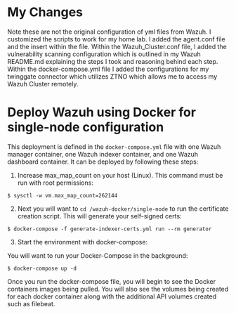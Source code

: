 # My Changes
Note these are not the original configuration of yml files from Wazuh. I customized the scripts to work for my home lab. I added the agent.conf file and the insert within the file. Within the Wazuh_Cluster.conf file, I added the vulnerability scanning configuration which is outlined in my Wazuh README.md explaining the steps I took and reasoning behind each step. Within the docker-compose.yml file I added the configurations for my twinggate connector which utilizes ZTNO which allows me to access my Wazuh Cluster remotely.

# Deploy Wazuh using Docker for single-node configuration

This deployment is defined in the `docker-compose.yml` file with one Wazuh manager container, one Wazuh indexer container, and one Wazuh dashboard container. It can be deployed by following these steps: 

1) Increase max_map_count on your host (Linux). This command must be run with root permissions:
```
$ sysctl -w vm.max_map_count=262144
```
2) Next you will want to ``` cd /wazuh-docker/single-node ``` to run the certificate creation script. This will generate your self-signed certs:
```
$ docker-compose -f generate-indexer-certs.yml run --rm generator
```
3) Start the environment with docker-compose:

 You will want to run your Docker-Compose in the background:
```
$ docker-compose up -d
```

Once you run the docker-compose file, you will begin to see the Docker containers images being pulled. You will also see the volumes being created for each docker container along with the additional API volumes created such as filebeat.





